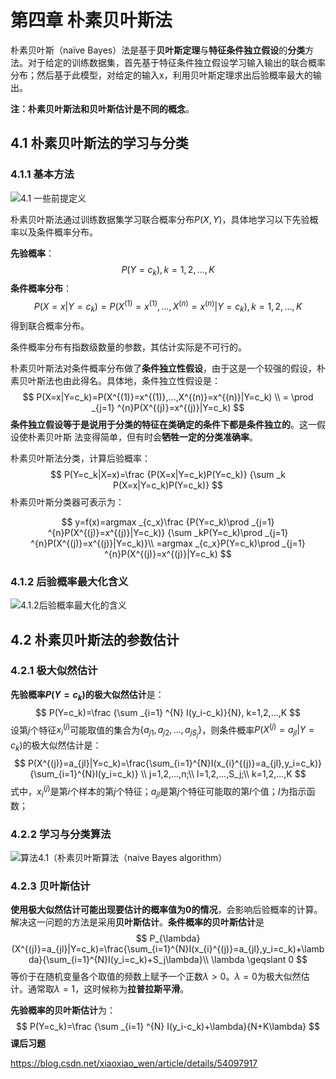 # 第四章 朴素贝叶斯法

朴素贝叶斯（naïve Bayes）法是基于**贝叶斯定理**与**特征条件独立假设**的**分类**方法。对于给定的训练数据集，首先基于特征条件独立假设学习输入输出的联合概率分布；然后基于此模型，对给定的输入x，利用贝叶斯定理求出后验概率最大的输出。

**注：朴素贝叶斯法和贝叶斯估计是不同的概念**。

## 4.1 朴素贝叶斯法的学习与分类

### 4.1.1 基本方法

![4.1 一些前提定义](https://raw.githubusercontent.com/DRosemei/statistical_learing_methods/master/imgs/%E5%AE%9A%E4%B9%894.1%E4%B8%80%E4%BA%9B%E5%89%8D%E6%8F%90%E5%AE%9A%E4%B9%89.PNG)

朴素贝叶斯法通过训练数据集学习联合概率分布$P(X,Y)$，具体地学习以下先验概率以及条件概率分布。

**先验概率**：
$$
P(Y=c_k), k=1,2,...,K
$$
**条件概率分布**：
$$
P(X=x|Y=c_k)=P(X^{(1)}=x^{(1)},...,X^{(n)}=x^{(n)}|Y=c_k), k=1,2,...,K
$$
得到联合概率分布。

条件概率分布有指数级数量的参数，其估计实际是不可行的。

朴素贝叶斯法对条件概率分布做了**条件独立性假设**，由于这是一个较强的假设，朴素贝叶斯法也由此得名。具体地，条件独立性假设是：
$$
P(X=x|Y=c_k)=P(X^{(1)}=x^{(1)},...,X^{(n)}=x^{(n)}|Y=c_k) \\
= \prod _{j=1} ^{n}P(X^{(j)}=x^{(j)}|Y=c_k)
$$
**条件独立假设等于是说用于分类的特征在类确定的条件下都是条件独立的**。这一假设使朴素贝叶斯
法变得简单，但有时会**牺牲一定的分类准确率**。

朴素贝叶斯法分类，计算后验概率：
$$
P(Y=c_k|X=x)=\frac {P(X=x|Y=c_k)P(Y=c_k)} {\sum _k P(X=x|Y=c_k)P(Y=c_k)}
$$
朴素贝叶斯分类器可表示为：


$$
y=f(x)=argmax _{c_x}\frac {P(Y=c_k)\prod _{j=1} ^{n}P(X^{(j)}=x^{(j)}|Y=c_k)} {\sum _kP(Y=c_k)\prod _{j=1} ^{n}P(X^{(j)}=x^{(j)}|Y=c_k)}\\
=argmax _{c_x}P(Y=c_k)\prod _{j=1} ^{n}P(X^{(j)}=x^{(j)}|Y=c_k)
$$

### 4.1.2 后验概率最大化含义

![4.1.2后验概率最大化的含义](https://raw.githubusercontent.com/DRosemei/statistical_learing_methods/master/imgs/%E5%90%AB%E4%B9%894.1.2%E5%90%8E%E9%AA%8C%E6%A6%82%E7%8E%87%E6%9C%80%E5%A4%A7%E5%8C%96%E7%9A%84%E5%90%AB%E4%B9%89.PNG)



## 4.2 朴素贝叶斯法的参数估计

### 4.2.1 极大似然估计

**先验概率$P(Y=c_k)$的极大似然估计**是：
$$
P(Y=c_k)=\frac {\sum _{i=1} ^{N} I(y_i-c_k)}{N}, k=1,2,...,K
$$
设第$j$个特征$x_i^{(j)}$可能取值的集合为$\{a_{j1},a_{j2},...,a_{jS_j}\}$，则条件概率$P(X^{(j)}=a_{jl}|Y=c_k)$的极大似然估计是：
$$
P(X^{(j)}=a_{jl}|Y=c_k)=\frac{\sum_{i=1}^{N}I(x_{i}^{(j)}=a_{jl},y_i=c_k)}{\sum_{i=1}^{N}I(y_i=c_k)} \\
j=1,2,...,n;\\
l=1,2,...,S_j;\\
k=1,2,...,K
$$
式中，$x_i^{(j)}$是第$i$个样本的第$j$个特征；$a_{jl}$是第$j$个特征可能取的第$l$个值；$I$为指示函数；

### 4.2.2 学习与分类算法

![算法4.1（朴素贝叶斯算法（naive Bayes algorithm）](https://raw.githubusercontent.com/DRosemei/statistical_learing_methods/master/imgs/%E7%AE%97%E6%B3%954.1%E6%9C%B4%E7%B4%A0%E8%B4%9D%E5%8F%B6%E6%96%AF%E7%AE%97%E6%B3%95.PNG)

### 4.2.3 贝叶斯估计

**使用极大似然估计可能出现要估计的概率值为0的情况**，会影响后验概率的计算。解决这一问题的方法是采用**贝叶斯估计**。**条件概率的贝叶斯估计**是
$$
P_{\lambda}(X^{(j)}=a_{jl}|Y=c_k)=\frac{\sum_{i=1}^{N}I(x_{i}^{(j)}=a_{jl},y_i=c_k)+\lambda}{\sum_{i=1}^{N}I(y_i=c_k)+S_j\lambda}\\
\lambda \geqslant 0
$$
等价于在随机变量各个取值的频数上赋予一个正数$\lambda > 0$。$\lambda=0$为极大似然估计。通常取$\lambda=1$，这时候称为**拉普拉斯平滑**。

**先验概率的贝叶斯估计**为：
$$
P(Y=c_k)=\frac {\sum _{i=1} ^{N} I(y_i-c_k)+\lambda}{N+K\lambda}
$$
**课后习题**

https://blog.csdn.net/xiaoxiao_wen/article/details/54097917